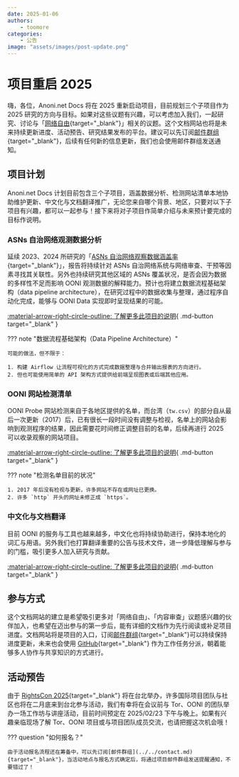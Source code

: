 ```yaml
---
date: 2025-01-06
authors:
    - toomore
categories:
    - 公告
image: "assets/images/post-update.png"
---
```


# 项目重启 2025

嗨，各位，Anoni.net Docs 将在 2025 重新启动项目，目前规划三个子项目作为 2025 研究的方向与目标。如果对这些议题有兴趣，可以考虑加入我们，一起研究、讨论与「[网络自由](../../internet-freedom-matter.md){target="_blank"}」相关的议题。这个文档网站也将是未来持续更新进度、活动预告、研究结果发布的平台。建议可以先订阅[邮件群组](../../contact.md){target="_blank"}，后续有任何新的信息更新，我们也会使用邮件群组发送通知。

<!-- more -->

## 项目计划

Anoni.net Docs 计划目前包含三个子项目，涵盖数据分析、检测网站清单本地协助维护更新、中文化与文档翻译推广，无论您来自哪个背景、地区，只要对以下子项目有兴趣，都可以一起参与！接下来将对子项目作简单介绍与未来预计要完成的目标作说明。

### ASNs 自治网络观测数据分析

延续 2023、2024 所研究的「[ASNs 自治网络观察数据涵盖率](https://ocf.tw/p/ooni/report/202312.html){target="_blank"}」，报告将持续针对 ASNs 自治网络系统与网络审查、干预等因素寻找其关联性。另外也持续研究其他区域的 ASNs 覆盖状况，是否会因为数据的多样性不足而影响 OONI 观测数据的解释能力。预计也将建立数据流程基础架构（data pipeline architecture），在研究过程中的数据收集与整理，通过程序自动化完成，能够与 OONI Data 实现即时呈现结果的可能。

[:material-arrow-right-circle-outline: 了解更多此项目的说明](../../ooni-asns-coverage.md){ .md-button target="_blank" }

??? note "数据流程基础架构（Data Pipeline Architecture）"

    可能的做法，但不限于：

    1. 构建 Airflow 让流程可视化的方式完成数据整理与合并输出报表的方向进行。
    2. 但也可能使用简单的 API 架构方式提供给前端呈现图表或后端其他应用。

### OONI 网站检测清单

OONI Probe 网站检测来自于各地区提供的名单，而台湾（`tw.csv`）的部分自从最后一次更新（2017）后，已有很长一段时间没有调整与检视，名单上的网站会影响到观测程序的结果，因此需要花时间修正调整目前的名单，后续再进行 2025 可以收录观察的网站项目。

[:material-arrow-right-circle-outline: 了解更多此项目的说明](../../ooni-weblists.md){ .md-button target="_blank" }

??? note "检测名单目前的状况"

    1. 2017 年后没有检视与更新，许多网站不存在或网址已更换。
    2. 许多 `http` 开头的网址未修正成 `https`。

### 中文化与文档翻译

目前 OONI 的服务与工具也越来越多，中文化也将持续协助进行，保持本地化的词汇与用语。另外我们也打算翻译重要的公告与技术文件，进一步降低理解与参与的门槛，吸引更多人加入研究与贡献。

[:material-arrow-right-circle-outline: 了解更多此项目的说明](../../ooni-i18n.md){ .md-button target="_blank" }

## 参与方式

这个文档网站的建立是希望吸引更多对「网络自由」、「内容审查」议题感兴趣的伙伴加入，也希望在迈出参与的第一步后，能有详细的文档作为先行阅读或补足项目进度。文档网站将是项目的入口，订阅[邮件群组](../../contact.md){target="_blank"}可以持续保持进度更新，未来也会使用 [GitHub](https://github.com/ocftw/ooni-research){target="_blank"} 作为工作任务分派，朝着能够多人协作与共享知识的方式进行。

## 活动预告

由于 [RightsCon 2025](https://rightscon.summit.tc/catalog/rightscon-2025){target="_blank"} 将在台北举办，许多国际项目团队与社区也将在二月底来到台北参与活动，我们有幸将在会议前与 Tor、OONI 的团队举办一场工作坊与讲座活动，目前时间预定在 2025/02/23 下午与晚上。如果有兴趣亲临现场了解 Tor、OONI 项目或与项目团队成员交流，也请把握这次机会哦！

??? question "如何报名？"

    由于活动报名流程还在筹备中，可以先订阅[邮件群组](../../contact.md){target="_blank"}，当活动地点与报名方式确定后，将通过项目邮件群组发送提醒通知，不要错过了！
